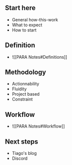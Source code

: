 ## Start here
- General how-this-work
- What to expect
- How to start
## Definition 
- ![[PARA Notes#Definitions]]
## Methodology
- Actionnability
- Fluidity
- Project based
- Constraint
## Workflow
- ![[PARA Notes#Workflow]]
## Next steps
- Tiago's blog
- Discord